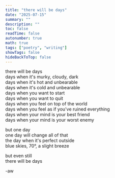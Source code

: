 ```yaml
---
title: "there will be days"
date: "2025-07-15"
summary: ""
description: ""
toc: false
readTime: false
autonumber: true
math: true
tags: ["poetry", "writing"]
showTags: false
hideBackToTop: false
---
```


there will be days  
days when it's murky, cloudy, dark  
days when it's hot and unbearable  
days when it's cold and unbearable  
days when you want to start  
days when you want to quit  
days when you feel on top of the world  
days when you feel as if you've ruined everything   
days when your mind is your best friend  
days when your mind is your worst enemy  
  
but one day  
one day will change all of that  
the day when it's perfect outside  
blue skies, 70°, a slight breeze  
  
but even still  
there will be days  

-aw